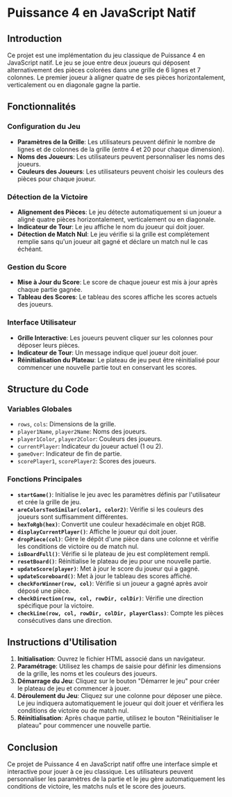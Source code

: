 # Puissance 4 en JavaScript Natif

## Introduction

Ce projet est une implémentation du jeu classique de Puissance 4 en JavaScript natif. Le jeu se joue entre deux joueurs qui déposent alternativement des pièces colorées dans une grille de 6 lignes et 7 colonnes. Le premier joueur à aligner quatre de ses pièces horizontalement, verticalement ou en diagonale gagne la partie.

## Fonctionnalités

### Configuration du Jeu

- **Paramètres de la Grille**: Les utilisateurs peuvent définir le nombre de lignes et de colonnes de la grille (entre 4 et 20 pour chaque dimension).
- **Noms des Joueurs**: Les utilisateurs peuvent personnaliser les noms des joueurs.
- **Couleurs des Joueurs**: Les utilisateurs peuvent choisir les couleurs des pièces pour chaque joueur.

### Détection de la Victoire

- **Alignement des Pièces**: Le jeu détecte automatiquement si un joueur a aligné quatre pièces horizontalement, verticalement ou en diagonale.
- **Indicateur de Tour**: Le jeu affiche le nom du joueur qui doit jouer.
- **Détection de Match Nul**: Le jeu vérifie si la grille est complètement remplie sans qu'un joueur ait gagné et déclare un match nul le cas échéant.

### Gestion du Score

- **Mise à Jour du Score**: Le score de chaque joueur est mis à jour après chaque partie gagnée.
- **Tableau des Scores**: Le tableau des scores affiche les scores actuels des joueurs.

### Interface Utilisateur

- **Grille Interactive**: Les joueurs peuvent cliquer sur les colonnes pour déposer leurs pièces.
- **Indicateur de Tour**: Un message indique quel joueur doit jouer.
- **Réinitialisation du Plateau**: Le plateau de jeu peut être réinitialisé pour commencer une nouvelle partie tout en conservant les scores.

## Structure du Code

### Variables Globales

- `rows`, `cols`: Dimensions de la grille.
- `player1Name`, `player2Name`: Noms des joueurs.
- `player1Color`, `player2Color`: Couleurs des joueurs.
- `currentPlayer`: Indicateur du joueur actuel (1 ou 2).
- `gameOver`: Indicateur de fin de partie.
- `scorePlayer1`, `scorePlayer2`: Scores des joueurs.

### Fonctions Principales

- **`startGame()`**: Initialise le jeu avec les paramètres définis par l'utilisateur et crée la grille de jeu.
- **`areColorsTooSimilar(color1, color2)`**: Vérifie si les couleurs des joueurs sont suffisamment différentes.
- **`hexToRgb(hex)`**: Convertit une couleur hexadécimale en objet RGB.
- **`displayCurrentPlayer()`**: Affiche le joueur qui doit jouer.
- **`dropPiece(col)`**: Gère le dépôt d'une pièce dans une colonne et vérifie les conditions de victoire ou de match nul.
- **`isBoardFull()`**: Vérifie si le plateau de jeu est complètement rempli.
- **`resetBoard()`**: Réinitialise le plateau de jeu pour une nouvelle partie.
- **`updateScore(player)`**: Met à jour le score du joueur qui a gagné.
- **`updateScoreboard()`**: Met à jour le tableau des scores affiché.
- **`checkForWinner(row, col)`**: Vérifie si un joueur a gagné après avoir déposé une pièce.
- **`checkDirection(row, col, rowDir, colDir)`**: Vérifie une direction spécifique pour la victoire.
- **`checkLine(row, col, rowDir, colDir, playerClass)`**: Compte les pièces consécutives dans une direction.

## Instructions d'Utilisation

1. **Initialisation**: Ouvrez le fichier HTML associé dans un navigateur.
2. **Paramétrage**: Utilisez les champs de saisie pour définir les dimensions de la grille, les noms et les couleurs des joueurs.
3. **Démarrage du Jeu**: Cliquez sur le bouton "Démarrer le jeu" pour créer le plateau de jeu et commencer à jouer.
4. **Déroulement du Jeu**: Cliquez sur une colonne pour déposer une pièce. Le jeu indiquera automatiquement le joueur qui doit jouer et vérifiera les conditions de victoire ou de match nul.
5. **Réinitialisation**: Après chaque partie, utilisez le bouton "Réinitialiser le plateau" pour commencer une nouvelle partie.

## Conclusion

Ce projet de Puissance 4 en JavaScript natif offre une interface simple et interactive pour jouer à ce jeu classique. Les utilisateurs peuvent personnaliser les paramètres de la partie et le jeu gère automatiquement les conditions de victoire, les matchs nuls et le score des joueurs.
